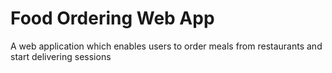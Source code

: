 # Food Ordering Web App

A web application which enables users to order meals from restaurants and start delivering sessions
